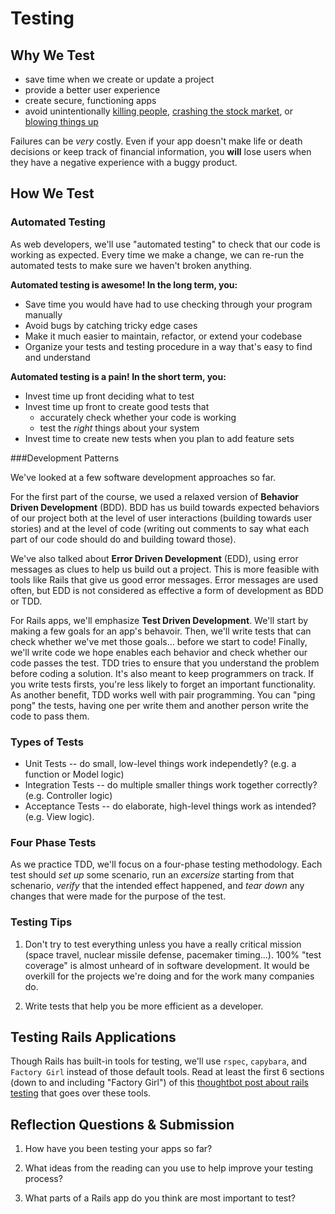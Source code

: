 # Testing

## Why We Test

- save time when we create or update a project
- provide a better user experience
- create secure, functioning apps
- avoid unintentionally [killing people](https://en.wikipedia.org/wiki/Therac-25), [crashing the stock market](http://money.cnn.com/2012/08/09/technology/knight-expensive-computer-bug/), or [blowing things up](https://en.wikipedia.org/wiki/Cluster_(spacecraft)#Launch_failure)

Failures can be *very* costly.  Even if your app doesn't make life or death decisions or keep track of financial information, you **will** lose users when they have a negative experience with a buggy product.

## How We Test

### Automated Testing

As web developers, we'll use "automated testing" to check that our code is working as expected. Every time we make a change, we can re-run the automated tests to make sure we haven't broken anything.

**Automated testing is awesome! In the long term, you:**

* Save time you would have had to use checking through your program manually
* Avoid bugs by catching tricky edge cases
* Make it much easier to maintain, refactor, or extend your codebase
* Organize your tests and testing procedure in a way that's easy to find and understand

    
**Automated testing is a pain! In the short term, you:**

* Invest time up front deciding what to test
* Invest time up front to create good tests that
   * accurately check whether your code is working
   * test the _right_ things about your system
* Invest time to create new tests when you plan to add feature sets 


###Development Patterns

We've looked at a few software development approaches so far. 

For the first part of the course, we used a relaxed version of **Behavior Driven Development** (BDD). BDD has us build towards expected behaviors of our project both at the level of user interactions (building towards user stories) and at the level of code (writing out comments to say what each part of our code should do and building toward those).

We've also talked about **Error Driven Development** (EDD), using error messages as clues to help us build out a project. This is more feasible with tools like Rails that give us good error messages.  Error messages are used often, but EDD is not considered as effective a form of development as BDD or TDD.

For Rails apps, we'll emphasize **Test Driven Development**. We'll start by making a few goals for an app's behavoir.  Then, we'll write tests that can check whether we've met those goals... before we start to code! Finally, we'll write code we hope enables each behavior and check whether our code passes the test.   TDD tries to ensure that you understand the problem before coding a solution. It's also meant to keep programmers on track. If you write tests firsts, you're less likely to forget an important functionality.  As another benefit, TDD works well with pair programming.  You can "ping pong" the tests, having one per write them and another person write the code to pass them.


### Types of Tests

* Unit Tests -- do small, low-level things work independetly? (e.g. a function or Model logic)
* Integration Tests -- do multiple smaller things work together correctly? (e.g. Controller logic)
* Acceptance Tests -- do elaborate, high-level things work as intended? (e.g. View logic).


### Four Phase Tests

As we practice TDD, we'll focus on a four-phase testing methodology. Each test should *set up* some scenario, run an *excersize* starting from that schenario, *verify* that the intended effect happened, and *tear down* any changes that were made for the purpose of the test. 

### Testing Tips

1. Don't try to test everything unless you have a really critical mission (space travel, nuclear missile defense, pacemaker timing...).  100% "test coverage" is almost unheard of in software development. It would be overkill for the projects we're doing and for the work many companies do.

2. Write tests that help you be more efficient as a developer.

## Testing Rails Applications

Though Rails has built-in tools for testing, we'll use `rspec`, `capybara`, and `Factory Girl` instead of those default tools.  Read at least the first 6 sections (down to and including "Factory Girl") of this [thoughtbot post about rails testing](https://thoughtbot.com/) that goes over these tools.

## Reflection Questions & Submission

1. How have you been testing your apps so far?  

1. What ideas from the reading can you use to help improve your testing process?

1. What parts of a Rails app do you think are most important to test?
